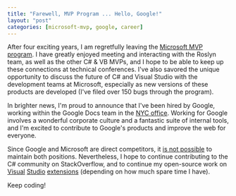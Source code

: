 ```yaml
---
title: "Farewell, MVP Program ... Hello, Google!"
layout: "post"
categories: [microsoft-mvp, google, career]
---
```


After four exciting years, I am regretfully leaving the [Microsoft MVP program](http://mvp.microsoft.com/).  I have greatly enjoyed meeting and interacting with the Roslyn team, as well as the other C# & VB MVPs, and I hope to be able to keep up these connections at technical conferences.  I've also savored the unique opportunity to discuss the future of C# and Visual Studio with the development teams at Microsoft, especially as new versions of these products are developed (I've filed over 150 bugs through the program).

In brighter news, I'm proud to announce that I've been hired by Google, working within the Google Docs team in the [NYC office](https://www.google.com/about/careers/locations/new-york/).  Working for Google involves a wonderful corporate culture and a fantastic suite of internal tools, and I'm excited to contribute to Google's products and improve the web for everyone.

Since Google and Microsoft are direct competitors, it [is not possible](http://msmvps.com/blogs/jon_skeet/archive/2009/10/01/mvp-no-more.aspx) to maintain both positions.  Nevertheless, I hope to continue contributing to the C# community on StackOverflow, and to continue my open-source work on [Visual](https://github.com/madskristensen/WebEssentials2013) [Studio](https://github.com/SLaks/Ref12) [extensions](https://github.com/SLaks/Rebracer) (depending on how much spare time I have).

Keep coding!